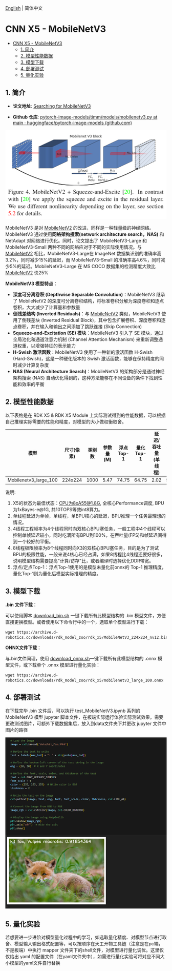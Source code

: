 [English](./README.md) | 简体中文

# CNN X5 - MobileNetV3

- [CNN X5 - MobileNetV3](#cnn-x5---mobilenetv3)
  - [1. 简介](#1-简介)
  - [2. 模型性能数据](#2-模型性能数据)
  - [3. 模型下载](#3-模型下载)
  - [4. 部署测试](#4-部署测试)
  - [5. 量化实验](#5-量化实验)

## 1. 简介

- **论文地址**: [Searching for MobileNetV3](https://arxiv.org/abs/1905.02244)

- **Github 仓库**: [pytorch-image-models/timm/models/mobilenetv3.py at main · huggingface/pytorch-image-models (github.com)](https://github.com/huggingface/pytorch-image-models/blob/main/timm/models/mobilenetv3.py)

![](./data/MobileNetV3_architecture.png)

MobileNetV3 是对 [MobileNetV2](../MobileNetV2/README_cn.md) 的改进，同样是一种轻量级的神经网络。MobileNetV3 通过使用**网络架构搜索(network architecture search，NAS)** 和 NetAdapt 对网络进行优化。同时，论文提出了 MobileNetV3-Large 和 MobileNetV3-Small 两种不同的网络应对于不同的实际使用情况。与 [MobileNetV2](../MobileNetV2/README_cn.md) 相比，MobileNetV3-Large在 ImageNet 数据集识别的准确率高3.2%，同时减少15%的延迟，而 MobileNetV3-Small 的准确率高4.6%，同时减少5%的延迟。MobileNetV3-Large 在 MS COCO 数据集的检测精度大致比 [MobileNetV2](../MobileNetV2/README_cn.md) 快25%

**MobileNetV3 模型特点**：

- **深度可分离卷积 (Depthwise Separable Convolution)**：MobileNetV3 继承了 MobileNetV2 的深度可分离卷积结构，将标准卷积分解为深度卷积和逐点卷积，大大减少了计算量和参数量
- **倒残差结构 (Inverted Residuals)**：与 [MobileNetV2](../MobileNetV2/README_cn.md) 类似，MobileNetV3 使用了倒残差块 (Inverted Residual Block)，其中包含扩展卷积、深度卷积和逐点卷积，并在输入和输出之间添加了跳跃连接 (Skip Connection)
- **Squeeze-and-Excitation (SE) 模块**：MobileNetV3 引入了 SE 模块，通过全局池化和通道注意力机制 (Channel Attention Mechanism) 来重新调整通道权重，以增强特征的表示能力
- **H-Swish 激活函数**：MobileNetV3 使用了一种新的激活函数 H-Swish (Hard-Swish)，这是一种硬化版本的 Swish 激活函数，能够在保持精度的同时减少计算复杂度
- **NAS (Neural Architecture Search)**：MobileNetV3 的架构部分是通过神经架构搜索 (NAS) 自动优化得到的，这种方法能够在不同设备的条件下找到性能和效率的平衡


## 2. 模型性能数据

以下表格是在 RDK X5 & RDK X5 Module 上实际测试得到的性能数据，可以根据自己推理实际需要的性能和精度，对模型的大小做权衡取舍。


| 模型           | 尺寸(像素)  | 类别数  | 参数量(M) | 浮点Top-1  | 量化Top-1  | 延迟/吞吐量(单线程) | 延迟/吞吐量(多线程) | 帧率      |
| ------------ | ------- | ---- | ------ | ----- | ----- | ----------- | ----------- | ------- |
| Mobilenetv3_large_100   | 224x224 | 1000 | 5.47   | 74.75 | 64.75 | 2.02        | 5.53        | 714.22 |


说明: 
1. X5的状态为最佳状态：CPU为8xA55@1.8G, 全核心Performance调度, BPU为1xBayes-e@1G, 共10TOPS等效int8算力。
2. 单线程延迟为单帧，单线程，单BPU核心的延迟，BPU推理一个任务最理想的情况。
3. 4线程工程帧率为4个线程同时向双核心BPU塞任务，一般工程中4个线程可以控制单帧延迟较小，同时吃满所有BPU到100%，在吞吐量(FPS)和帧延迟间得到一个较好的平衡。
4. 8线程极限帧率为8个线程同时向X3的双核心BPU塞任务，目的是为了测试BPU的极限性能，一般来说4核心已经占满，如果8线程比4线程还要好很多，说明模型结构需要提高"计算/访存"比，或者编译时选择优化DDR带宽。
5. 浮点/定点Top-1：浮点Top-1使用的是模型未量化前onnx的 Top-1 推理精度，量化Top-1则为量化后模型实际推理的精度。

## 3. 模型下载

**.bin 文件下载**：

可以使用脚本 [download_bin.sh](./model/download_bin.sh) 一键下载所有此模型结构的 .bin 模型文件，方便直接更换模型。或者使用以下命令行中的一个，选取单个模型进行下载：

```shell
wget https://archive.d-robotics.cc/downloads/rdk_model_zoo/rdk_x5/MobileNetV3_224x224_nv12.bin
```

**ONNX文件下载**：

与.bin文件同理，使用 [download_onnx.sh](./model/download_onnx.sh)一键下载所有此模型结构的 .onnx 模型文件，或下载单个 .onnx 模型进行量化实验：

```shell
wget https://archive.d-robotics.cc/downloads/rdk_model_zoo/rdk_x5/mobilenetv3_large_100.onnx
```

## 4. 部署测试

在下载完毕 .bin 文件后，可以执行 test_MobileNetV3.ipynb 系列的 MobileNetV3 模型 jupyter 脚本文件，在板端实际运行体验实际测试效果。需要更改测试图片，可额外下载数据集后，放入到data文件夹下并更改 jupyter 文件中图片的路径

![](./data/inference.png)

## 5. 量化实验

若想要进一步进阶对模型量化过程中的学习，如选取量化精度、对模型节点进行取舍、模型输入输出格式配置等，可以按顺序在天工开物工具链（注意是在pc端，不是板端）中执行 mapper 文件夹下的shell文件，对模型进行量化调优。这里仅仅给出 yaml 的配置文件（在yaml文件夹中），如需进行量化实验可将对应不同大小模型的yaml文件自行替换
